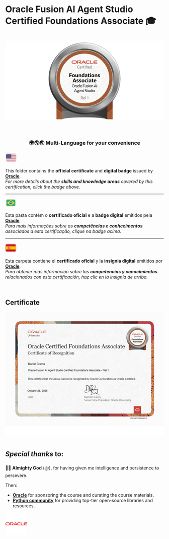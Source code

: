 # Oracle Fusion AI Agent Studio Certified Foundations Associate 🎓

<br/>

<div align="center">
  <a href="https://catalog-education.oracle.com/ords/certview/sharebadge?id=3396BADFFF1F55CCC7CCC64048698F36E6D0A863D650FC21321F7DA932256D36">
    <img src="./fusion-ai-agent-studio-foundations-associate-badge.png"/>
  </a>
</div>

<br/>
<br/>

<div align="center">

### 🌍🌎🌏 Multi-Language for your convenience

</div>

<img src="../assets/icon-flag-en.svg" width="35"/>

This folder contains the **official certificate** and **digital badge** issued by [**Oracle**](https://www.oracle.com/).  
*For more details about the **skills and knowledge areas** covered by this certification, click the badge above.*

---

<img src="../assets/icon-flag-br.svg" width="35"/>

Esta pasta contém o **certificado oficial** e a **badge digital** emitidos pela [**Oracle**](https://www.oracle.com/).  
*Para mais informações sobre as **competências e conhecimentos** associados a esta certificação, clique na badge acima.*

---

<img src="../assets/icon-flag-es.svg" width="35"/>

Esta carpeta contiene el **certificado oficial** y la **insignia digital** emitidos por [**Oracle**](https://www.oracle.com/).  
*Para obtener más información sobre las **competencias y conocimientos** relacionados con esta certificación, haz clic en la insignia de arriba.*

<br/>

## Certificate

<div align="center">
    <a href="https://brm-certview.oracle.com/ords/certview/ecertificate?ssn=OC7233085&trackId=OFAASOFA&key=342405b69b0cc24bf4226a94137d1055463c2a35">
        <img src="./fusion-ai-agent-studio-foundations-associate-certificate.png"/>
    </a>
</div>

<br/>

## *Special thanks* to:  
🕋🤲 **Almighty God** (ﷻ), for having given me intelligence and persistence to persevere.

Then:
- [**Oracle**](https://www.oracle.com/) for sponsoring the course and curating the course materials.
- [**Python community**](https://www.python.org/) for providing top-tier open-source libraries and resources.


<p>
    <a href="https://github.com/DanielCrema/oracle_one-data-science-course/blob/main/certificates/Daniel%20Borges%20Crema%20-%20Program%20ONE%20Certificate.pdf" target="_blank" rel="noreferrer">
        <img src="https://raw.githubusercontent.com/devicons/devicon/ca28c779441053191ff11710fe24a9e6c23690d6/icons/oracle/oracle-original.svg" alt="logo-oracle" style="width: 70px"/>  
    </a>
</p>